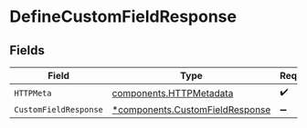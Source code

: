 # DefineCustomFieldResponse


## Fields

| Field                                                                             | Type                                                                              | Required                                                                          | Description                                                                       |
| --------------------------------------------------------------------------------- | --------------------------------------------------------------------------------- | --------------------------------------------------------------------------------- | --------------------------------------------------------------------------------- |
| `HTTPMeta`                                                                        | [components.HTTPMetadata](../../models/components/httpmetadata.md)                | :heavy_check_mark:                                                                | N/A                                                                               |
| `CustomFieldResponse`                                                             | [*components.CustomFieldResponse](../../models/components/customfieldresponse.md) | :heavy_minus_sign:                                                                | N/A                                                                               |